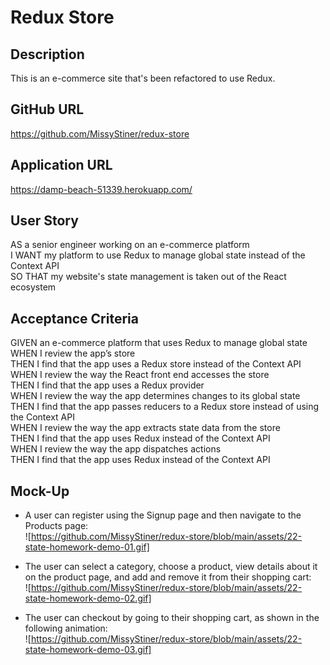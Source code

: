 # Redux Store

## Description
This is an e-commerce site that's been refactored to use Redux.

## GitHub URL
https://github.com/MissyStiner/redux-store

## Application URL
https://damp-beach-51339.herokuapp.com/

## User Story
AS a senior engineer working on an e-commerce platform<br>
I WANT my platform to use Redux to manage global state instead of the Context API<br>
SO THAT my website's state management is taken out of the React ecosystem

## Acceptance Criteria
GIVEN an e-commerce platform that uses Redux to manage global state<br>
WHEN I review the app’s store<br>
THEN I find that the app uses a Redux store instead of the Context API<br>
WHEN I review the way the React front end accesses the store<br>
THEN I find that the app uses a Redux provider<br>
WHEN I review the way the app determines changes to its global state<br>
THEN I find that the app passes reducers to a Redux store instead of using the Context API<br>
WHEN I review the way the app extracts state data from the store<br>
THEN I find that the app uses Redux instead of the Context API<br>
WHEN I review the way the app dispatches actions<br>
THEN I find that the app uses Redux instead of the Context API

## Mock-Up
- A user can register using the Signup page and then navigate to the Products page:<br>
![https://github.com/MissyStiner/redux-store/blob/main/assets/22-state-homework-demo-01.gif]

- The user can select a category, choose a product, view details about it on the product page, and add and remove it from their shopping cart:<br>
![https://github.com/MissyStiner/redux-store/blob/main/assets/22-state-homework-demo-02.gif]

- The user can checkout by going to their shopping cart, as shown in the following animation:<br>
![https://github.com/MissyStiner/redux-store/blob/main/assets/22-state-homework-demo-03.gif]

